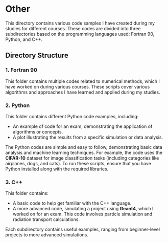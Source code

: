 # Other

This directory contains various code samples I have created during my studies for different courses. These codes are divided into three subdirectories based on the programming languages used: Fortran 90, Python, and C++.

## Directory Structure

### 1. **Fortran 90**
   This folder contains multiple codes related to numerical methods, which I have worked on during various courses. These scripts cover various algorithms and approaches I have learned and applied during my studies.

### 2. **Python**
   This folder contains different Python code examples, including:
   - An example of code for an exam, demonstrating the application of algorithms or concepts.
   - A plot illustrating the results from a specific simulation or data analysis.

   The Python codes are simple and easy to follow, demonstrating basic data analysis and machine learning techniques. For example, the code uses the **CIFAR-10** dataset for image classification tasks (including categories like airplanes, dogs, and cats). To run these scripts, ensure that you have Python installed along with the required libraries.

### 3. **C++**
   This folder contains:
   - A basic code to help get familiar with the C++ language.
   - A more advanced code, simulating a project using **Geant4**, which I worked on for an exam. This code involves particle simulation and radiation transport calculations.

Each subdirectory contains useful examples, ranging from beginner-level projects to more advanced simulations.
